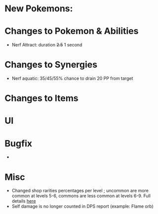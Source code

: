 # New Pokemons:

# Changes to Pokemon & Abilities

- Nerf Attract: duration ~~2.5~~ 1 second

# Changes to Synergies
- Nerf aquatic: 35/45/55% chance to drain 20 PP from target

# Changes to Items

# UI

# Bugfix

-

# Misc

- Changed shop rarities percentages per level ; uncommon are more common at levels 5-6, commons are less common at levels 6-9. Full details [here](https://discord.com/channels/737230355039387749/1184447560845377719)
- Self damage is no longer counted in DPS report (example: Flame orb)
